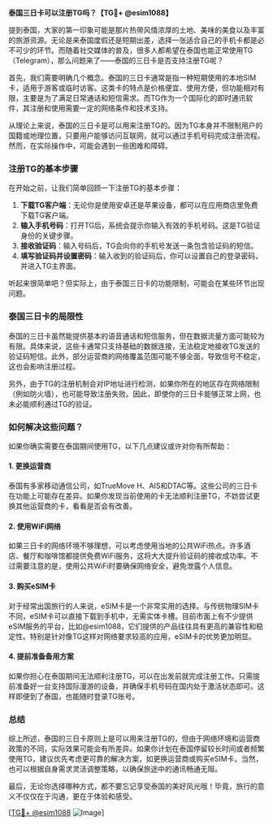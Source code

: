 **泰国三日卡可以注册TG吗？【TG💪+ @esim1088】**

提到泰国，大家的第一印象可能是那片热带风情浓厚的土地、美味的美食以及丰富的旅游资源。无论是来泰国度假还是短期出差，选择一张适合自己的手机卡都是必不可少的环节。而随着社交媒体的普及，很多人都希望在泰国也能正常使用TG（Telegram），那么问题来了——泰国的三日卡是否支持注册TG呢？

首先，我们需要明确几个概念。泰国的三日卡通常是指一种短期使用的本地SIM卡，适用于游客或临时访客。这类卡的特点是价格便宜、使用方便，但功能相对有限，主要是为了满足日常通话和短信需求。而TG作为一个国际化的即时通讯软件，其注册和使用需要一定的网络条件和技术支持。

从理论上来说，泰国的三日卡是可以用来注册TG的。因为TG本身并不限制用户的国籍或地理位置，只要用户能够访问互联网，就可以通过手机号码完成注册流程。然而，在实际操作中，可能会遇到一些困难和障碍。

### 注册TG的基本步骤

在开始之前，让我们简单回顾一下注册TG的基本步骤：

1. **下载TG客户端**：无论你是使用安卓还是苹果设备，都可以在应用商店里免费下载TG客户端。
2. **输入手机号码**：打开TG后，系统会提示你输入有效的手机号码。这是TG验证身份的关键步骤。
3. **接收验证码**：输入号码后，TG会向你的手机号发送一条包含验证码的短信。
4. **填写验证码并设置密码**：输入收到的验证码后，你可以设置自己的登录密码，并进入TG主界面。

听起来很简单吧？但实际上，由于泰国三日卡的功能限制，可能会在某些环节出现问题。

### 泰国三日卡的局限性

泰国的三日卡虽然能提供基本的语音通话和短信服务，但在数据流量方面可能较为有限。具体来说，这些卡通常只支持基础的数据连接，无法稳定地接收TG发送的验证码短信。此外，部分运营商的网络覆盖范围可能不够全面，导致信号不稳定，这也会影响注册过程。

另外，由于TG的注册机制会对IP地址进行检测，如果你所在的地区存在网络限制（例如防火墙），也可能导致注册失败。因此，即使你的三日卡能够正常上网，也未必能顺利通过TG的验证。

### 如何解决这些问题？

如果你确实需要在泰国期间使用TG，以下几点建议或许对你有所帮助：

#### 1. 更换运营商
泰国有多家移动通信公司，如TrueMove H、AIS和DTAC等。这些公司的三日卡在功能上可能存在差异。如果你发现当前使用的卡无法顺利注册TG，不妨尝试更换其他运营商的卡，看看是否会有改善。

#### 2. 使用WiFi网络
如果三日卡的网络环境不够理想，可以考虑使用当地的公共WiFi热点。许多酒店、餐厅和咖啡馆都提供免费WiFi服务，这将大大提升验证码的接收成功率。不过需要注意的是，使用公共WiFi时要确保网络安全，避免泄露个人信息。

#### 3. 购买eSIM卡
对于经常出国旅行的人来说，eSIM卡是一个非常实用的选择。与传统物理SIM卡不同，eSIM卡可以直接下载到手机中，无需实体卡槽。目前市面上有不少提供eSIM服务的平台，比如@esim1088，它们提供的产品往往具有更高的兼容性和稳定性。特别是针对像TG这样对网络要求较高的应用，eSIM卡的优势更加明显。

#### 4. 提前准备备用方案
如果你担心在泰国期间无法顺利注册TG，可以在出发前就完成注册工作。只需提前准备好一台支持国际漫游的设备，并确保手机号码在国内处于激活状态即可。这样即便到了泰国，也能随时登录TG账号。

### 总结

综上所述，泰国的三日卡原则上是可以用来注册TG的，但由于网络环境和运营商政策的不同，实际效果可能会有所差异。如果你计划在泰国停留较长时间或者频繁使用TG，建议优先考虑更可靠的解决方案，如更换运营商或购买eSIM卡。当然，也可以根据自身需求灵活调整策略，以确保旅途中的通讯畅通无阻。

最后，无论你选择哪种方式，都不要忘记享受泰国的美好风光哦！毕竟，旅行的意义不仅仅在于沟通，更在于体验和感受。

[[TG💪+ @esim1088](https://t.me/s/esim1088) ![Image](https://i.postimg.cc/4NQfJmqS/Snipaste-2025-05-13-00-14-12.png)]